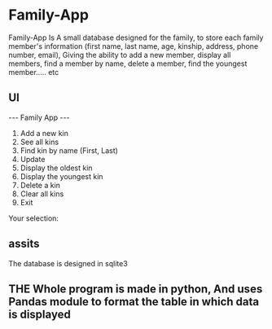 # Family-App
Family-App Is A small database designed for the family, to store each family member's information (first name, last name, age, kinship, address, phone number, email), Giving the ability to add a new member, display all members, find a member by name, delete a member, find the youngest member..... etc


## UI
 --- Family App ---
1) Add a new kin
2) See all kins
3) Find kin by name (First, Last)
4) Update
5) Display the oldest kin
6) Display the youngest kin
7) Delete a kin
8) Clear all kins
9) Exit

Your selection: 


## assits
The database is designed in sqlite3  

## THE Whole program is made in python, And uses Pandas module to format the table in which data is displayed

